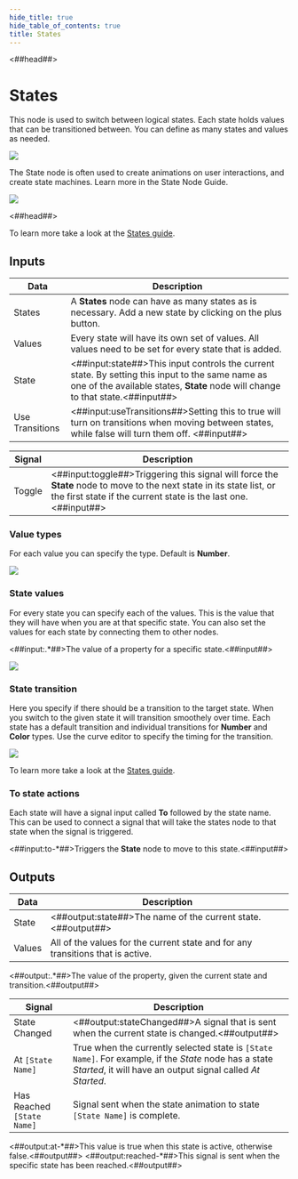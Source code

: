 ```yaml
---
hide_title: true
hide_table_of_contents: true
title: States
---
```


<##head##>

# States

This node is used to switch between logical states. Each state holds values that can be transitioned between. You can define as many states and values as needed.

<div className="ndl-image-with-background l">

![](/nodes/utilities/logic/states/states_visual.gif)

</div>

The <span className="ndl-node">State</span> node is often used to create animations on user interactions, and create state machines. Learn more in the State Node Guide.

<div className="ndl-image-with-background l">

![](/nodes/utilities/logic/states/states_node.gif)

</div>

<##head##>

To learn more take a look at the [States guide](/docs/guides/user-interfaces/states).

## Inputs

| Data                                              | Description                                                                                                                                                                                                         |
| ------------------------------------------------- | ------------------------------------------------------------------------------------------------------------------------------------------------------------------------------------------------------------------- |
| <span className="ndl-data">States</span>          | A **States** node can have as many states as is necessary. Add a new state by clicking on the plus button.                                                                                                          |
| <span className="ndl-data">Values</span>          | Every state will have its own set of values. All values need to be set for every state that is added.                                                                                                               |
| <span className="ndl-data">State</span>           | <##input:state##>This input controls the current state. By setting this input to the same name as one of the available states, **State** node will change to that state.<##input##>                                 |
| <span className="ndl-data">Use Transitions</span> | <##input:useTransitions##>Setting this to <span className="ndl-data">true</span> will turn on transitions when moving between states, while <span className="ndl-data">false</span> will turn them off. <##input##> |

| Signal                                     | Description                                                                                                                                                                             |
| ------------------------------------------ | --------------------------------------------------------------------------------------------------------------------------------------------------------------------------------------- |
| <span className="ndl-signal">Toggle</span> | <##input:toggle##>Triggering this signal will force the **State** node to move to the next state in its state list, or the first state if the current state is the last one.<##input##> |

### Value types

For each value you can specify the type. Default is **Number**.

<div className="ndl-image-with-background">
    <img src="/nodes/animation/states-value-types.png" className="ndl-image small"></img>
</div>

### State values

For every state you can specify each of the values. This is the value that they will have when you are at that specific state. You can also set the values for each state by connecting them to other nodes.

<span className="hidden-props-for-editor"><##input:.\*##>The value of a property for a specific state.<##input##></span>

<div className="ndl-image-with-background">
    <img src="/nodes/animation/state-values.png" className="ndl-image small"></img>
</div>

### State transition

Here you specify if there should be a transition to the target state. When you switch to the given state it will transition smoothely over time. Each state has a default transition and individual transitions for **Number** and **Color** types. Use the curve editor to specify the timing for the transition.

<div className="ndl-image-with-background">
    <img src="/guides/states/change-size-curve.gif" className="ndl-image med"></img>
</div>

To learn more take a look at the [States guide](/docs/guides/user-interfaces/states).

### To state actions

Each state will have a signal input called **To** followed by the state name. This can be used to connect a signal that will take the states node to that state when the signal is triggered.

<span className="hidden-props-for-editor"><##input:to-\*##>Triggers the **State** node to move to this state.<##input##></span>

## Outputs

| Data                                     | Description                                                                     |
| ---------------------------------------- | ------------------------------------------------------------------------------- |
| <span className="ndl-data">State</span>  | <##output:state##>The name of the current state.<##output##>                    |
| <span className="ndl-data">Values</span> | All of the values for the current state and for any transitions that is active. |

<span className="hidden-props-for-editor"><##output:.\*##>The value of the property, given the current state and transition.<##output##></span>

| Signal                                                         | Description                                                                                                                                                          |
| -------------------------------------------------------------- | -------------------------------------------------------------------------------------------------------------------------------------------------------------------- |
| <span className="ndl-signal">State Changed</span>              | <##output:stateChanged##>A signal that is sent when the current state is changed.<##output##>                                                                        |
| <span className="ndl-signal">At `[State Name]`</span>          | True when the currently selected state is `[State Name]`. For example, if the _State_ node has a state _Started_, it will have an output signal called _At Started_. |
| <span className="ndl-signal">Has Reached `[State Name]`</span> | Signal sent when the state animation to state `[State Name]` is complete.                                                                                            |

<span className="hidden-props-for-editor"><##output:at-\*##>This value is <span className="ndl-data">true</span> when this state is active, otherwise <span className="ndl-data">false</span>.<##output##></span>
<span className="hidden-props-for-editor"><##output:reached-\*##>This signal is sent when the specific state has been reached.<##output##></span>
